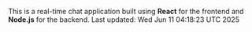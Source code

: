 This is a real-time chat application built using **React** for the frontend and **Node.js** for the backend.
Last updated: Wed Jun 11 04:18:23 UTC 2025
